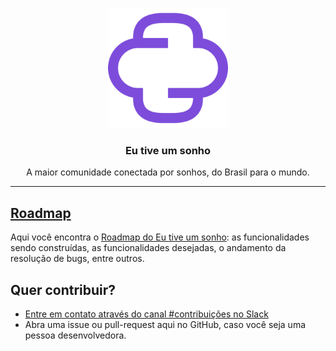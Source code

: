 <p align="center">
  <img alt="Eu tive um sonho" src="https://raw.githubusercontent.com/eutiveumsonho/.github/main/profile/assets/logo-512x512.png" height="192" width="192" />
  <h3 align="center">Eu tive um sonho</h3>
  <p align="center">A maior comunidade conectada por sonhos, do Brasil para o mundo.</p>
</p>

---

## [Roadmap](https://github.com/orgs/eutiveumsonho/projects/1)

Aqui você encontra o [Roadmap do Eu tive um sonho](https://github.com/orgs/eutiveumsonho/projects/1): as funcionalidades sendo construídas, as funcionalidades desejadas, o andamento da resolução de bugs, entre outros.

## Quer contribuir?

- [Entre em contato através do canal #contribuições no Slack](https://join.slack.com/t/eutiveumsonho/shared_invite/zt-1fnihl7c3-5CBOc9lCElrsgufa2wVCdw)
- Abra uma issue ou pull-request aqui no GitHub, caso você seja uma pessoa desenvolvedora.
